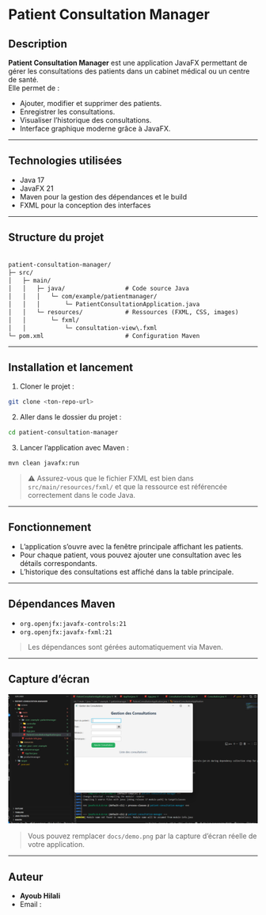 
# Patient Consultation Manager

## Description
**Patient Consultation Manager** est une application JavaFX permettant de gérer les consultations des patients dans un cabinet médical ou un centre de santé.  
Elle permet de :  
- Ajouter, modifier et supprimer des patients.  
- Enregistrer les consultations.  
- Visualiser l’historique des consultations.  
- Interface graphique moderne grâce à JavaFX.

---

## Technologies utilisées
- Java 17  
- JavaFX 21  
- Maven pour la gestion des dépendances et le build  
- FXML pour la conception des interfaces  

---

## Structure du projet
```

patient-consultation-manager/
├─ src/
│   ├─ main/
│   │   ├─ java/                 # Code source Java
│   │   │   └─ com/example/patientmanager/
│   │   │       └─ PatientConsultationApplication.java
│   │   └─ resources/            # Ressources (FXML, CSS, images)
│   │       └─ fxml/
│   │           └─ consultation-view\.fxml
└─ pom.xml                       # Configuration Maven

````

---

## Installation et lancement
1. Cloner le projet :  
```bash
git clone <ton-repo-url>
````

2. Aller dans le dossier du projet :

```bash
cd patient-consultation-manager
```

3. Lancer l’application avec Maven :

```bash
mvn clean javafx:run
```

> ⚠️ Assurez-vous que le fichier FXML est bien dans `src/main/resources/fxml/` et que la ressource est référencée correctement dans le code Java.

---

## Fonctionnement

* L’application s’ouvre avec la fenêtre principale affichant les patients.
* Pour chaque patient, vous pouvez ajouter une consultation avec les détails correspondants.
* L’historique des consultations est affiché dans la table principale.

---

## Dépendances Maven

* `org.openjfx:javafx-controls:21`
* `org.openjfx:javafx-fxml:21`

> Les dépendances sont gérées automatiquement via Maven.

---

## Capture d’écran

![Demo](./screen/demo.png)

> Vous pouvez remplacer `docs/demo.png` par la capture d’écran réelle de votre application.

---

## Auteur

* **Ayoub Hilali**
* Email : <ton-email>


